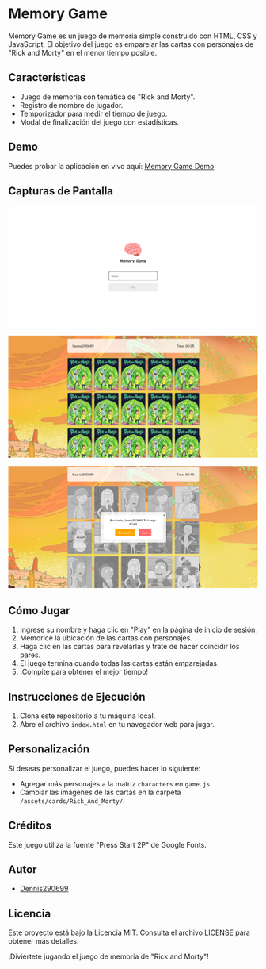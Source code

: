 # Memory Game

Memory Game es un juego de memoria simple construido con HTML, CSS y JavaScript. El objetivo del juego es emparejar las cartas con personajes de "Rick and Morty" en el menor tiempo posible.

## Características

- Juego de memoria con temática de "Rick and Morty".
- Registro de nombre de jugador.
- Temporizador para medir el tiempo de juego.
- Modal de finalización del juego con estadísticas.

## Demo

Puedes probar la aplicación en vivo aquí: [Memory Game Demo](https://memory-game-nine-xi.vercel.app/)

## Capturas de Pantalla

![Inicio de Sesión](./assets/screenshots/login.png)

![Juego en Progreso](./assets/screenshots/game.png)

![Modal de Finalización](./assets/screenshots/finish_game.png)

## Cómo Jugar

1. Ingrese su nombre y haga clic en "Play" en la página de inicio de sesión.
2. Memorice la ubicación de las cartas con personajes.
3. Haga clic en las cartas para revelarlas y trate de hacer coincidir los pares.
4. El juego termina cuando todas las cartas están emparejadas.
5. ¡Compite para obtener el mejor tiempo!

## Instrucciones de Ejecución

1. Clona este repositorio a tu máquina local.
2. Abre el archivo `index.html` en tu navegador web para jugar.

## Personalización

Si deseas personalizar el juego, puedes hacer lo siguiente:

- Agregar más personajes a la matriz `characters` en `game.js`.
- Cambiar las imágenes de las cartas en la carpeta `/assets/cards/Rick_And_Morty/`.

## Créditos

Este juego utiliza la fuente "Press Start 2P" de Google Fonts.

## Autor

- [Dennis290699](https://github.com/Dennis290699)
## Licencia

Este proyecto está bajo la Licencia MIT. Consulta el archivo [LICENSE](LICENSE) para obtener más detalles.

¡Diviértete jugando el juego de memoria de "Rick and Morty"!

